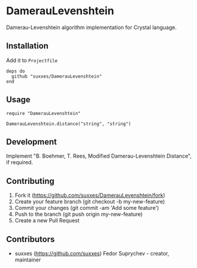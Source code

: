 # DamerauLevenshtein

Damerau-Levenshtein algorithm implementation for Crystal language.

## Installation

Add it to `Projectfile`

```crystal
deps do
  github "suxxes/DamerauLevenshtein"
end
```

## Usage

```crystal
require "DamerauLevenshtein"
```

```crystal
DamerauLevenshtein.distance("string", "string")
```

## Development

Implement "B. Boehmer, T. Rees, Modified Damerau-Levenshtein Distance", if required.

## Contributing

1. Fork it (https://github.com/suxxes/DamerauLevenshtein/fork)
2. Create your feature branch (git checkout -b my-new-feature)
3. Commit your changes (git commit -am 'Add some feature')
4. Push to the branch (git push origin my-new-feature)
5. Create a new Pull Request

## Contributors

- suxxes (https://github.com/suxxes) Fedor Suprychev - creator, maintainer
